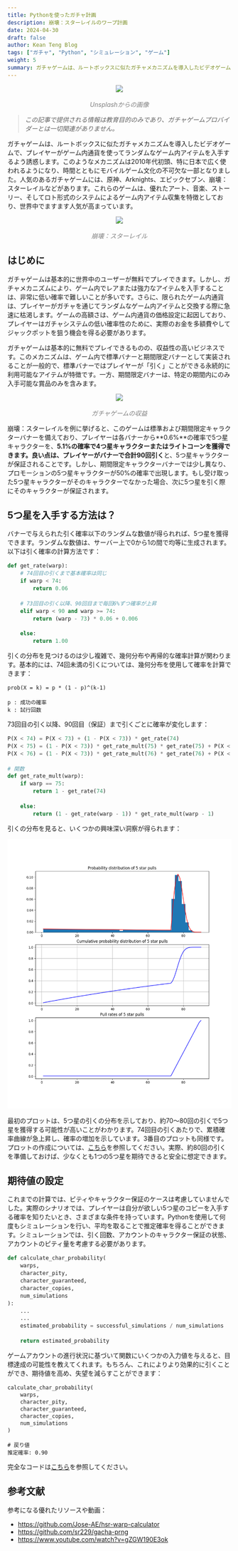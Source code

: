 ```yaml
---
title: Pythonを使ったガチャ計画
description: 崩壊：スターレイルのワープ計画
date: 2024-04-30
draft: false
author: Kean Teng Blog
tags: ["ガチャ", "Python", "シミュレーション", "ゲーム"]
weight: 5
summary: ガチャゲームは、ルートボックスに似たガチャメカニズムを導入したビデオゲームで、プレイヤーがゲーム内通貨を使ってランダムなゲーム内アイテムを入手するよう誘惑します。
---
```


<center><img src=https://images.unsplash.com/photo-1518895312237-a9e23508077d?q=80&w=1784&auto=format&fit=crop&ixlib=rb-4.0.3&ixid=M3wxMjA3fDB8MHxwaG90by1wYWdlfHx8fGVufDB8fHx8fA%3D%3D" class="center"/></center>
<p style="text-align: center; color:grey;"><i>Unsplashからの画像</i></p>

> *この記事で提供される情報は教育目的のみであり、ガチャゲームプロバイダーとは一切関連がありません。*

ガチャゲームは、ルートボックスに似たガチャメカニズムを導入したビデオゲームで、プレイヤーがゲーム内通貨を使ってランダムなゲーム内アイテムを入手するよう誘惑します。このようなメカニズムは2010年代初頭、特に日本で広く使われるようになり、時間とともにモバイルゲーム文化の不可欠な一部となりました。人気のあるガチャゲームには、原神、Arknights、エピックセブン、崩壊：スターレイルなどがあります。これらのゲームは、優れたアート、音楽、ストーリー、そしてロト形式のシステムによるゲーム内アイテム収集を特徴としており、世界中でますます人気が高まっています。

<center><img src=https://prod.assets.earlygamecdn.com/images/HonkaStarRail-Banner.jpg?mtime=1677074676 class="center"/></center>
<p style="text-align: center; color:grey;"><i>崩壊：スターレイル</i></p>

## はじめに

ガチャゲームは基本的に世界中のユーザーが無料でプレイできます。しかし、ガチャメカニズムにより、ゲーム内でレアまたは強力なアイテムを入手することは、非常に低い確率で難しいことが多いです。さらに、限られたゲーム内通貨は、プレイヤーがガチャを通じてランダムなゲーム内アイテムと交換する際に急速に枯渇します。ゲームの高額さは、ゲーム内通貨の価格設定に起因しており、プレイヤーはガチャシステムの低い確率性のために、実際のお金を多額費やしてジャックポットを狙う機会を得る必要があります。

ガチャゲームは基本的に無料でプレイできるものの、収益性の高いビジネスです。このメカニズムは、ゲーム内で標準バナーと期間限定バナーとして実装されることが一般的で、標準バナーではプレイヤーが「引く」ことができる永続的に利用可能なアイテムが特徴です。一方、期間限定バナーは、特定の期間内にのみ入手可能な賞品のみを含みます。

<center><img src=https://dotgg.gg/wp-content/uploads/sites/16/2024/02/image.jpg" class="center"/></center>
<p style="text-align: center; color:grey;"><i>ガチャゲームの収益</i></p>

崩壊：スターレイルを例に挙げると、このゲームは標準および期間限定キャラクターバナーを備えており、プレイヤーは各バナーから**0.6%**の確率で5つ星キャラクターを、**5.1%**の確率で4つ星キャラクターまたはライトコーンを獲得できます。良い点は、プレイヤーがバナーで合計**90回引く**と、5つ星キャラクターが保証されることです。しかし、期間限定キャラクターバナーでは少し異なり、プロモーションの5つ星キャラクターが50%の確率で出現します。もし受け取った5つ星キャラクターがそのキャラクターでなかった場合、次に5つ星を引く際にそのキャラクターが保証されます。

## 5つ星を入手する方法は？
バナーで与えられた引く確率以下のランダムな数値が得られれば、5つ星を獲得できます。ランダムな数値は、サーバー上で0から1の間で均等に生成されます。以下は引く確率の計算方法です：

```py
def get_rate(warp):
    # 74回目の引くまで基本確率は同じ
    if warp < 74:
        return 0.06
    
    # 73回目の引く以降、90回目まで毎回6%ずつ確率が上昇
    elif warp < 90 and warp >= 74:
        return (warp - 73) * 0.06 + 0.006
    
    else:
        return 1.00
```

引くの分布を見つけるのは少し複雑で、幾何分布や再帰的な確率計算が関わります。基本的には、74回未満の引くについては、幾何分布を使用して確率を計算できます：

```
prob(X = k) = p * (1 - p)^(k-1)

p : 成功の確率
k : 試行回数
```

73回目の引く以降、90回目（保証）まで引くごとに確率が変化します：

```py
P(X < 74) = P(X < 73) + (1 - P(X < 73)) * get_rate(74)
P(X < 75) = (1 - P(X < 73)) * get_rate_mult(75) * get_rate(75) + P(X < 74)
P(X < 76) = (1 - P(X < 73)) * get_rate_mult(76) * get_rate(76) + P(X < 75) + P(X < 74)

# 関数
def get_rate_mult(warp):
    if warp == 75:
        return 1 - get_rate(74)
    
    else:
        return (1 - get_rate(warp - 1)) * get_rate_mult(warp - 1)
```

引くの分布を見ると、いくつかの興味深い洞察が得られます：

<center><img src="https://github.com/keanteng/honkaistarrail/blob/main/image/image1.png?raw=true"  class = "center"/></center>

最初のプロットは、5つ星の引くの分布を示しており、約70〜80回の引くで5つ星を獲得する可能性が高いことがわかります。74回目の引くあたりで、累積確率曲線が急上昇し、確率の増加を示しています。3番目のプロットも同様です。プロットの作成については、[こちら](https://github.com/keanteng/honkaistarrail/blob/main/2_hsr_gacha_system.ipynb)を参照してください。実際、約80回の引くを準備しておけば、少なくとも1つの5つ星を期待できると安全に想定できます。

## 期待値の設定
これまでの計算では、ピティやキャラクター保証のケースは考慮していませんでした。実際のシナリオでは、プレイヤーは自分が欲しい5つ星のコピーを入手する確率を知りたいとき、さまざまな条件を持っています。Pythonを使用して何度もシミュレーションを行い、平均を取ることで推定確率を得ることができます。シミュレーションでは、引く回数、アカウントのキャラクター保証の状態、アカウントのピティ量を考慮する必要があります。

```py
def calculate_char_probability(
    warps,
    character_pity,
    character_guaranteed,
    character_copies,
    num_simulations
):
    ...
    ...
    estimated_probability = successful_simulations / num_simulations

    return estimated_probability
```

ゲームアカウントの進行状況に基づいて関数にいくつかの入力値を与えると、目標達成の可能性を教えてくれます。もちろん、これによりより効果的に引くことができ、期待値を高め、失望を減らすことができます：

```
calculate_char_probability(
    warps,
    character_pity,
    character_guaranteed,
    character_copies,
    num_simulations
)

# 戻り値
推定確率: 0.90
```

完全なコードは[こちら](https://github.com/keanteng/honkaistarrail/tree/main)を参照してください。

## 参考文献
参考になる優れたリソースや動画：
- https://github.com/Jose-AE/hsr-warp-calculator
- https://github.com/sr229/gacha-prng
- https://www.youtube.com/watch?v=gZGW190E3ok
```